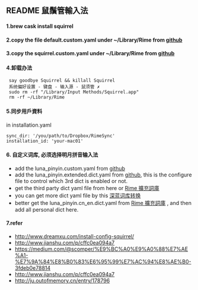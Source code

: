 ## README 鼠鬚管輸入法

#### 1.brew cask install squirrel

#### 2.copy the file default.custom.yaml under ~/Library/Rime from [github](https://github.com/wisicn/acethon_config/tree/master/Software/rime)

#### 3.copy the squirrel.custom.yaml under ~/Library/Rime from [github](https://github.com/wisicn/acethon_config/tree/master/Software/rime)

#### 4.卸载办法

 ````
  say goodbye Squirrel && killall Squirrel
  系统偏好设置 - 键盘 - 输入源 - 鼠须管 ✗
  sudo rm -rf "/Library/Input Methods/Squirrel.app"
  rm -rf ~/Library/Rime
 ````

#### 5.同步用戶資料
in installation.yaml

 ````
sync_dir: '/you/path/to/Dropbox/RimeSync'
installation_id: 'your-mac01'
 ````

#### 6. 自定义词库, 必须选择明月拼音输入法
   * add the luna_pinyin.custom.yaml from [github](https://github.com/wisicn/acethon_config/tree/master/Software/rime)
   * add the luna_pinyin.extended.dict.yaml from [github](https://github.com/wisicn/acethon_config/tree/master/Software/rime), this is the configure file to control which 3rd dict is enabled or not.
   * get the third party dict yaml file from here or [Rime 擴充詞庫](https://github.com/rime-aca/dictionaries)
   * you can get more dict yaml file by this [深蓝词库转换](https://github.com/studyzy/imewlconverter)
   * better get the luna_pinyin.cn_en.dict.yaml from [Rime 擴充詞庫](https://github.com/rime-aca/dictionaries) , and then add all personal dict here.


#### 7.refer

* http://www.dreamxu.com/install-config-squirrel/
* http://www.jianshu.com/p/cffc0ea094a7
* https://medium.com/@scomper/%E9%BC%A0%E9%A0%88%E7%AE%A1-%E7%9A%84%E8%B0%83%E6%95%99%E7%AC%94%E8%AE%B0-3fdeb0e78814
* http://www.jianshu.com/p/cffc0ea094a7
* http://ju.outofmemory.cn/entry/178796
